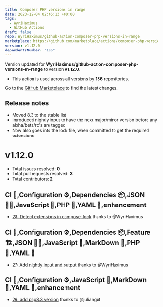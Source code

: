 ```yaml
---
title: Composer PHP versions in range
date: 2023-12-04 02:46:13 +00:00
tags:
  - WyriHaximus
  - GitHub Actions
draft: false
repo: WyriHaximus/github-action-composer-php-versions-in-range
marketplace: https://github.com/marketplace/actions/composer-php-versions-in-range
version: v1.12.0
dependentsNumber: "136"
---
```



Version updated for **WyriHaximus/github-action-composer-php-versions-in-range** to version **v1.12.0**.
- This action is used across all versions by **136** repositories.

Go to the [GitHub Marketplace](https://github.com/marketplace/actions/composer-php-versions-in-range) to find the latest changes.

## Release notes

* Moved 8.3 to the stable list
* Introduced nightly input to have the next major/minor version before any alpha/beta/rc's are tagged
* Now also goes into the lock file, when committed to get the required extensions

v1.12.0
=======

- Total issues resolved: **0**
- Total pull requests resolved: **3**
- Total contributors: **2**

CI 🚧,Configuration ⚙,Dependencies 📦,JSON 👨‍💼,JavaScript 🦏,PHP 🐘,YAML 🍄,enhancement
----------------------------------------------------------------------------------

 - [28: Detect extensions in composer.lock](https://github.com/WyriHaximus/github-action-composer-php-versions-in-range/pull/28) thanks to @WyriHaximus

CI 🚧,Configuration ⚙,Dependencies 📦,Feature 🏗,JSON 👨‍💼,JavaScript 🦏,MarkDown 📝,PHP 🐘,YAML 🍄
-------------------------------------------------------------------------------------------

 - [27: Add nightly input and output](https://github.com/WyriHaximus/github-action-composer-php-versions-in-range/pull/27) thanks to @WyriHaximus

CI 🚧,Configuration ⚙,JavaScript 🦏,MarkDown 📝,YAML 🍄,enhancement
---------------------------------------------------------------

 - [26: add php8.3 version](https://github.com/WyriHaximus/github-action-composer-php-versions-in-range/pull/26) thanks to @juliangut
